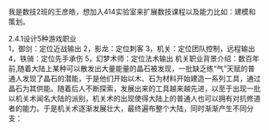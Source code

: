 我是数技2班的王彦皓，想加入414实验室来扩展数技课程以及能力比如：建模和策划。

2.4.1设计5种游戏职业  
1，御剑：定位近战输出
2，影龙：定位刺客
3，机关：定位团队控制，远程输出
4，铁骑：定位先手承伤
5，幻梦术师：定位法术输出
机关职业背景介绍：数百年前,随着大陆上某种可以散发出大量能量的晶石被发现，一批缺乏练“气”天赋的普通人发现了晶石的潜能，于是他们开始以木、石为材料开始建造一系列工具，通过晶石为其供能。随着后人不断探索，发展出来的工具越来越先进，以至于出现一批以机关术闻名大陆的派别，机关术的出现使得大陆上的普通人也可以拥有对抗修道者的能力。于是机关术逐渐发展壮大，最终遍布整个大陆，同时渐渐产生不同分支：

